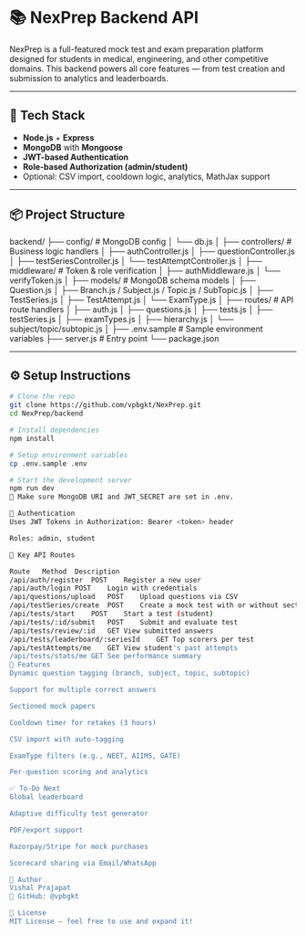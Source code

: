 # 📚 NexPrep Backend API

NexPrep is a full-featured mock test and exam preparation platform designed for students in medical, engineering, and other competitive domains. This backend powers all core features — from test creation and submission to analytics and leaderboards.

---

## 🚀 Tech Stack

- **Node.js** + **Express**
- **MongoDB** with **Mongoose**
- **JWT-based Authentication**
- **Role-based Authorization (admin/student)**
- Optional: CSV import, cooldown logic, analytics, MathJax support

---

## 📦 Project Structure

backend/ ├── config/ # MongoDB config │ └── db.js │ ├── controllers/ # Business logic handlers │ ├── authController.js │ ├── questionController.js │ ├── testSeriesController.js │ └── testAttemptController.js │ ├── middleware/ # Token & role verification │ ├── authMiddleware.js │ └── verifyToken.js │ ├── models/ # MongoDB schema models │ ├── Question.js │ ├── Branch.js / Subject.js / Topic.js / SubTopic.js │ ├── TestSeries.js │ ├── TestAttempt.js │ └── ExamType.js │ ├── routes/ # API route handlers │ ├── auth.js │ ├── questions.js │ ├── tests.js │ ├── testSeries.js │ ├── examTypes.js │ ├── hierarchy.js │ └── subject/topic/subtopic.js │ ├── .env.sample # Sample environment variables ├── server.js # Entry point └── package.json



---

## ⚙️ Setup Instructions

```bash
# Clone the repo
git clone https://github.com/vpbgkt/NexPrep.git
cd NexPrep/backend

# Install dependencies
npm install

# Setup environment variables
cp .env.sample .env

# Start the development server
npm run dev
📝 Make sure MongoDB URI and JWT_SECRET are set in .env.

🔐 Authentication
Uses JWT Tokens in Authorization: Bearer <token> header

Roles: admin, student

📌 Key API Routes

Route	Method	Description
/api/auth/register	POST	Register a new user
/api/auth/login	POST	Login with credentials
/api/questions/upload	POST	Upload questions via CSV
/api/testSeries/create	POST	Create a mock test with or without sections
/api/tests/start	POST	Start a test (student)
/api/tests/:id/submit	POST	Submit and evaluate test
/api/tests/review/:id	GET	View submitted answers
/api/tests/leaderboard/:seriesId	GET	Top scorers per test
/api/testAttempts/me	GET	View student's past attempts
/api/tests/stats/me	GET	See performance summary
🧠 Features
Dynamic question tagging (branch, subject, topic, subtopic)

Support for multiple correct answers

Sectioned mock papers

Cooldown timer for retakes (3 hours)

CSV import with auto-tagging

ExamType filters (e.g., NEET, AIIMS, GATE)

Per-question scoring and analytics

✅ To-Do Next
Global leaderboard

Adaptive difficulty test generator

PDF/export support

Razorpay/Stripe for mock purchases

Scorecard sharing via Email/WhatsApp

👥 Author
Vishal Prajapat
🔗 GitHub: @vpbgkt

📄 License
MIT License — feel free to use and expand it!
